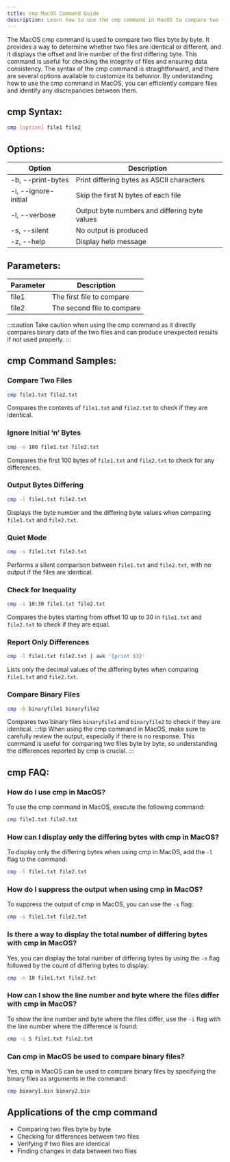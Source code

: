 ```yaml
---
title: cmp MacOS Command Guide
description: Learn how to use the cmp command in MacOS to compare two files byte by byte. Find out about the syntax, options, and practical examples.
---
```


The MacOS cmp command is used to compare two files byte by byte. It provides a way to determine whether two files are identical or different, and it displays the offset and line number of the first differing byte. This command is useful for checking the integrity of files and ensuring data consistency. The syntax of the cmp command is straightforward, and there are several options available to customize its behavior. By understanding how to use the cmp command in MacOS, you can efficiently compare files and identify any discrepancies between them.

## cmp Syntax:
```bash
cmp [option] file1 file2
```

## Options:
| Option         | Description                            |
|----------------|----------------------------------------|
| -b, --print-bytes | Print differing bytes as ASCII characters |
| -i, --ignore-initial | Skip the first N bytes of each file    |
| -l, --verbose  | Output byte numbers and differing byte values  |
| -s, --silent   | No output is produced                  |
| -z, --help     | Display help message                   |

## Parameters:
| Parameter      | Description                     |
|----------------|---------------------------------|
| file1          | The first file to compare        |
| file2          | The second file to compare       |

:::caution
Take caution when using the cmp command as it directly compares binary data of the two files and can produce unexpected results if not used properly.
:::
## cmp Command Samples:
### Compare Two Files
```bash
cmp file1.txt file2.txt
```
Compares the contents of `file1.txt` and `file2.txt` to check if they are identical.

### Ignore Initial ‘n’ Bytes
```bash
cmp -n 100 file1.txt file2.txt
```
Compares the first 100 bytes of `file1.txt` and `file2.txt` to check for any differences.

### Output Bytes Differing
```bash
cmp -l file1.txt file2.txt
```
Displays the byte number and the differing byte values when comparing `file1.txt` and `file2.txt`.

### Quiet Mode
```bash
cmp -s file1.txt file2.txt
```
Performs a silent comparison between `file1.txt` and `file2.txt`, with no output if the files are identical.

### Check for Inequality
```bash
cmp -i 10:30 file1.txt file2.txt
```
Compares the bytes starting from offset 10 up to 30 in `file1.txt` and `file2.txt` to check if they are equal.

### Report Only Differences
```bash
cmp -l file1.txt file2.txt | awk '{print $3}'
```
Lists only the decimal values of the differing bytes when comparing `file1.txt` and `file2.txt`.

### Compare Binary Files
```bash
cmp -b binaryfile1 binaryfile2
```
Compares two binary files `binaryfile1` and `binaryfile2` to check if they are identical.
:::tip
When using the cmp command in MacOS, make sure to carefully review the output, especially if there is no response. This command is useful for comparing two files byte by byte, so understanding the differences reported by cmp is crucial.
:::

## cmp FAQ:
### How do I use cmp in MacOS?
To use the cmp command in MacOS, execute the following command:
```bash
cmp file1.txt file2.txt
```

### How can I display only the differing bytes with cmp in MacOS?
To display only the differing bytes when using cmp in MacOS, add the `-l` flag to the command:
```bash
cmp -l file1.txt file2.txt
```

### How do I suppress the output when using cmp in MacOS?
To suppress the output of cmp in MacOS, you can use the `-s` flag:
```bash
cmp -s file1.txt file2.txt
```

### Is there a way to display the total number of differing bytes with cmp in MacOS?
Yes, you can display the total number of differing bytes by using the `-n` flag followed by the count of differing bytes to display:
```bash
cmp -n 10 file1.txt file2.txt
```

### How can I show the line number and byte where the files differ with cmp in MacOS?
To show the line number and byte where the files differ, use the `-i` flag with the line number where the difference is found:
```bash
cmp -i 5 file1.txt file2.txt
```

### Can cmp in MacOS be used to compare binary files?
Yes, cmp in MacOS can be used to compare binary files by specifying the binary files as arguments in the command:
```bash
cmp binary1.bin binary2.bin
```
## Applications of the cmp command

- Comparing two files byte by byte
- Checking for differences between two files
- Verifying if two files are identical
- Finding changes in data between two files